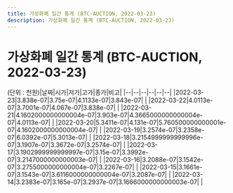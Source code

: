 ```yaml
---
title: 가상화폐 일간 통계 (BTC-AUCTION, 2022-03-23)
description: 가상화폐 일간 통계 (BTC-AUCTION, 2022-03-23)
---
```


가상화폐 일간 통계 (BTC-AUCTION, 2022-03-23)
===

(단위 : 천원)|날짜|시가|저가|고가|종가|비고|
|--|--|--|--|--|--|
|2022-03-23|3.838e-07|3.75e-07|4.1133e-07|3.843e-07|    |
|2022-03-22|4.0113e-07|3.7001e-07|4.067e-07|3.838e-07|    |
|2022-03-21|4.1602000000000004e-07|3.903e-07|4.3665000000000004e-07|4.0113e-07|    |
|2022-03-20|5.3411e-07|4.131e-07|5.760500000000001e-07|4.1602000000000004e-07|    |
|2022-03-19|3.2574e-07|3.2358e-07|6.0392e-07|5.3013e-07|    |
|2022-03-18|3.2154999999999996e-07|3.1907e-07|3.3672e-07|3.2574e-07|    |
|2022-03-17|3.1902999999999997e-07|3.15e-07|3.3992e-07|3.2147000000000003e-07|    |
|2022-03-16|3.2088e-07|3.1542e-07|3.2755000000000004e-07|3.2267e-07|    |
|2022-03-15|3.1661e-07|3.1543e-07|3.6116000000000004e-07|3.2087e-07|    |
|2022-03-14|3.2383e-07|3.165e-07|3.2937e-07|3.1666000000000003e-07|    |
